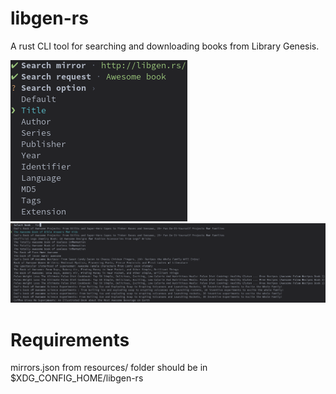# libgen-rs

A rust CLI tool for searching and downloading books from Library Genesis.

![search](resources/git/search_option.png)
![fuzzy](resources/git/book_fuzzy.png)

# Requirements 
mirrors.json from resources/ folder should be in $XDG_CONFIG_HOME/libgen-rs 

